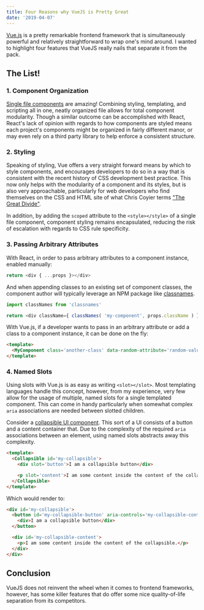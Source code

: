 ```yaml
---
title: Four Reasons why VueJS is Pretty Great
date: '2019-04-07'
---
```


[Vue.js](https://vuejs.org/) is a pretty remarkable frontend framework that is simultaneously powerful and relatively straightforward to wrap one's mind around. I wanted to highlight four features that VueJS really nails that separate it from the pack.

## The List!

### 1. Component Organization

[Single file components](https://vuejs.org/v2/guide/single-file-components.html) are amazing! Combining styling, templating, and scripting all in one, neatly organized file allows for total component modularity. Though a similar outcome can be accomplished with React, React's lack of opinion with regards to how components are styled means each project's components might be organized in fairly different manor, or may even rely on a third party library to help enforce a consistent structure.

### 2. Styling

Speaking of styling, Vue offers a very straight forward means by which to style components, and encourages developers to do so in a way that is consistent with the recent history of CSS development best practice. This now only helps with the modularity of a component and its styles, but is also very approachable, particularly for web developers who find themselves on the CSS and HTML site of what Chris Coyier terms ["The Great Divide"](https://css-tricks.com/the-great-divide/).

In addition, by adding the `scoped` attribute to the `<style></style>` of a single file component, component styling remains encapsulated, reducing the risk of escalation with regards to CSS rule specificity.

### 3. Passing Arbitrary Attributes

With React, in order to pass arbitrary attributes to a component instance, enabled manually:

```javascript
return <div { ...props }></div>
```

And when appending classes to an existing set of component classes, the component author will typically leverage an NPM package like [classnames](https://www.npmjs.com/package/classnames). 

```javascript
import classNames from 'classnames'

return <div className={ classNames( 'my-component', props.className ) }></div>
```

With Vue.js, if a developer wants to pass in an arbitrary attribute or add a class to a component instance, it can be done on the fly:

```html
<template>
  <MyComponent class='another-class' data-random-attribute='random-value'></MyComponent>
</template>
```

### 4. Named Slots

Using slots with Vue.js is as easy as writing `<slot></slot>`. Most templating languages handle this concept, however, from my experience, very few allow for the usage of multiple, named slots for a single templated component. This can come in handy particularly when somewhat complex `aria` associations are needed between slotted children.

Consider a [collapsible UI component](https://www.nicklemmon.com/building-an-accessible-collapsible-element/). This sort of a UI consists of a button and a content container that. Due to the complexity of the required `aria` associations between an element, using named slots abstracts away this complexity.

```html
<template>
  <Collapsible id='my-collapsible'>
    <div slot='button'>I am a collapsible button</div>

    <p slot='content'>I am some content inside the content of the collapsible.</p>
  </Collapsible>
</template>
```

Which would render to:

```html
<div id='my-collapsible'>
  <button id='my-collapsible-button' aria-controls='my-collapsible-content'>
    <div>I am a collapsible button</div>
  </button>

  <div id='my-collapsible-content'>
    <p>I am some content inside the content of the collapsible.</p>
  </div>
</div>
```

## Conclusion

VueJS does not reinvent the wheel when it comes to frontend frameworks, however, has some killer features that do offer some nice quality-of-life separation from its competitors.

